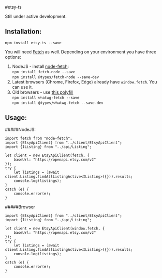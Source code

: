 #etsy-ts

Still under active development.

## Installation:
`npm install etsy-ts --save`

You will need [Fetch](https://developer.mozilla.org/en/docs/Web/API/Fetch_API) as well.
Depending on your environment you have three options:
1. NodeJS - install [node-fetch](https://github.com/bitinn/node-fetch):  
    `npm install fetch-node --save`  
    `npm install @types/fetch-node --save-dev`  
2. Latest browsers (Chrome, Firefox, Edge) already have `window.fetch`. You can use it.  
3. Old browsers - use [this polyfill](https://github.com/github/fetch)  
    `npm install whatwg-fetch --save`  
    `npm install @types/whatwg-fetch --save-dev`



## Usage:
#####NodeJS:  
```
import fetch from "node-fetch";
import {EtsyApiClient} from "../client/EtsyApiClient";
import {IListing} from "../api/Listing";

let client = new EtsyApiClient(fetch, {
    baseUrl: "https://openapi.etsy.com/v2"
});
try {
    let listings = (await client.Listing.findAllListingActive<IListing>({})).results;
    console.log(listings);
}
catch (e) {
    console.error(e);
}
```

#####Browser
```
import {EtsyApiClient} from "../client/EtsyApiClient";
import {IListing} from "../api/Listing";

let client = new EtsyApiClient(window.fetch, {
    baseUrl: "https://openapi.etsy.com/v2"
});
try {
    let listings = (await client.Listing.findAllListingActive<IListing>({})).results;
    console.log(listings);
}
catch (e) {
    console.error(e);
}
```